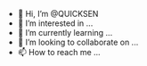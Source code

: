 - 👋 Hi, I’m @QUICKSEN
- 👀 I’m interested in ...
- 🌱 I’m currently learning ...
- 💞️ I’m looking to collaborate on ...
- 📫 How to reach me ...

<!---
QUICKSEN/QUICKSEN is a ✨ special ✨ repository because its `README.md` (this file) appears on your GitHub profile.
You can click the Preview link to take a look at your changes.
--->
